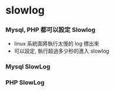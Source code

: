 # slowlog

### Mysql, PHP 都可以設定 Slowlog

* linux 系統面將執行太慢的 log 標出來
* 可以設定, 執行超過多少秒的進入 slowlog

### Mysql SlowLog



### PHP SlowLog